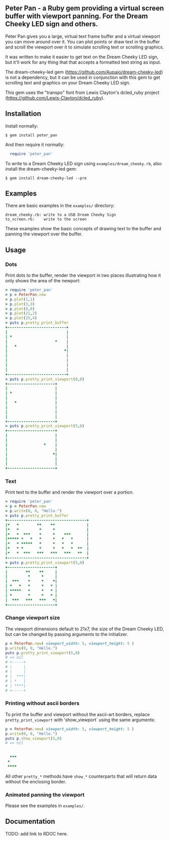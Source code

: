 ## Peter Pan - a Ruby gem providing a virtual screen buffer with viewport panning. For the Dream Cheeky LED sign and others.

Peter Pan gives you a large, virtual text frame buffer and a virtual
viewport you can move around over it. You can plot points or draw text in the
buffer and scroll the viewport over it to simulate scrolling text or scrolling
graphics.

It was written to make it easier to get text on the Dream Cheeky LED sign, but
it'll work for any thing that that accepts a formatted text string as input.

The dream-cheeky-led gem (https://github.com/Aupajo/dream-cheeky-led) is not a
dependency, but it can be used in conjunction with this gem to get scrolling
text and graphics on your Dream Cheeky LED sign.

This gem uses the "transpo" font from Lewis Clayton's dcled_ruby project
(https://github.com/Lewis-Clayton/dcled_ruby).

## Installation

Install normally:

    $ gem install peter_pan

And then require it normally:

```ruby
  require 'peter_pan'
```

To write to a Dream Cheeky LED sign using `examples/dream_cheeky.rb`, also
install the dream-cheeky-led gem:

    $ gem install dream-cheeky-led --pre

## Examples

There are basic examples in the `examples/` directory:

    dream_cheeky.rb: write to a USB Dream Cheeky Sign
    to_screen.rb:    write to the screen

These examples show the basic concepts of drawing text to the buffer and
panning the viewport over the buffer.

## Usage

### Dots

Print dots to the buffer, render the viewport in two places illustrating how
it only shows the area of the newport:

```ruby
> require 'peter_pan'
> p = PeterPan.new
> p.plot(1,1)
> p.plot(3,3)
> p.plot(8,8)
> p.plot(21,2)
> p.plot(25,4)
> puts p.pretty_print_buffer
+--------------------------+
|                          |
| *                        |
|                     *    |
|   *                      |
|                         *|
|                          |
|                          |
|                          |
|                          |
+--------------------------+
> puts p.pretty_print_viewport(0,0)
+---------------------+
|                     |
| *                   |
|                     |
|   *                 |
|                     |
|                     |
|                     |
+---------------------+
> puts p.pretty_print_viewport(5,0)
+---------------------+
|                     |
|                     |
|                *    |
|                     |
|                    *|
|                     |
|                     |
+---------------------+
```

### Text

Print text to the buffer and render the viewport over a portion.

```ruby
> require 'peter_pan'
> p = PeterPan.new
> p.write(0, 0, "Hello.")
> puts p.pretty_print_buffer
+-----------------------------------+
|*   *        **    **              |
|*   *         *     *              |
|*   *  ***    *     *    ***       |
|***** *   *   *     *   *   *      |
|*   * *****   *     *   *   *      |
|*   * *       *     *   *   *  **  |
|*   *  ***   ***   ***   ***   **  |
+-----------------------------------+
> puts p.pretty_print_viewport(5,0)
+---------------------+
|        **    **     |
|         *     *     |
|  ***    *     *    *|
| *   *   *     *   * |
| *****   *     *   * |
| *       *     *   * |
|  ***   ***   ***   *|
+---------------------+
```

### Change viewport size

The viewport dimensions default to 21x7, the size of the Dream Cheeky LED,
but can be changed by passing arguments to the initializer.

```ruby
p = PeterPan.new( viewport_width: 5, viewport_height: 5 )
p.write(0, 0, "Hello.")
puts p.pretty_print_viewport(5,0)
# => nil
# +-----+
# |     |
# |     |
# |  ***|
# | *   |
# | ****|
# +-----+
```

### Printing without ascii borders

To print the buffer and viewport without the ascii-art borders, replace
`pretty_print_viewport`  with 'show_viewport` using the same arguments:

```ruby
p = PeterPan.new( viewport_width: 5, viewport_height: 5 )
p.write(0, 0, "Hello.")
puts p.show_viewport(5,0)
# => nil
     
     
  ***
 *   
 ****
```

All other `pretty_*` methods have `show_*` counterparts that will return data
without the enclosing border.

### Animated panning the viewport

Please see the examples in `examples/`.

## Documentation

TODO: add link to RDOC here.
